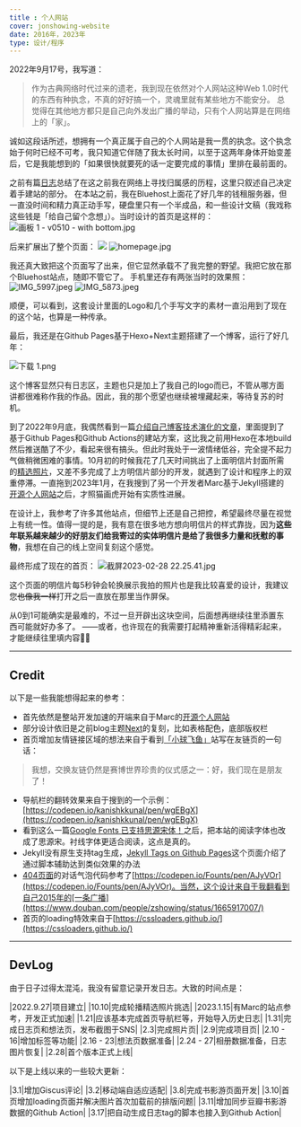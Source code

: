 ```yaml
---
title : 个人网站
cover: jonshowing-website
date: 2016年，2023年
type: 设计/程序
---
```


2022年9月17号，我写道：
> 作为古典网络时代过来的遗老，我到现在依然对个人网站这种Web 1.0时代的东西有种执念，不真的好好搞一个，灵魂里就有某些地方不能安分。
总觉得在其他地方都只是自己向外发出广播的举动，只有个人网站算是在网络上的「家」。

诚如这段话所述，想拥有一个真正属于自己的个人网站是我一贯的执念。这个执念始于何时已经不可考，我只知道它伴随了我太长时间，以至于这两年身体开始变差后，它是我能想到的「如果很快就要死的话一定要完成的事情」里排在最前面的。

之前有篇[日志](/blog/2016/06/26/feeling-of-belong/)总结了在这之前我在网络上寻找归属感的历程，这里只叙述自己决定着手建站的部分。
在本站之前，我在Bluehost上面花了好几年的钱租服务器，但一直没时间和精力真正动手写，硬盘里只有一个半成品，和一些设计文稿（我戏称这些钱是「给自己留个念想」）。当时设计的首页是这样的：
![画板 1 - v0510 - with bottom.jpg](https://s2.loli.net/2023/02/23/HtYdj7VpbZCLKWk.jpg)

后来扩展出了整个页面：
![](https://s2.loli.net/2023/02/28/xkodhwDMBGEi6Z5.jpg)
![homepage.jpg](https://s2.loli.net/2023/02/23/P8WTqIR6U9SN1wM.jpg)

我还真大致把这个页面写了出来，但它显然承载不了我完整的野望。我把它放在那个Bluehost站点，随即不管它了。
手机里还存有两张当时的效果照：
![IMG_5997.jpeg](https://s2.loli.net/2023/02/26/oSM2uEYtLwaB6Kj.jpg)
![IMG_5873.jpeg](https://s2.loli.net/2023/02/26/2Dn7dTkfOvq5bmo.jpg)

顺便，可以看到，这套设计里面的Logo和几个手写文字的素材一直沿用到了现在的这个站，也算是一种传承。

最后，我还是在Github Pages基于Hexo+Next主题搭建了一个博客，运行了好几年：

![下载 _1_.png](https://s2.loli.net/2023/02/23/OMujc6z9F5kEUNq.png)

这个博客显然只有日志区，主题也只是加上了我自己的logo而已，不管从哪方面讲都很难称作我的作品。因此，我的那个愿望也继续被埋藏起来，等待复苏的时机。

到了2022年9月底，我偶然看到一篇[介绍自己博客技术演化的文章](https://mebtte.com/migration_of_my_blog_structure)，里面提到了基于Github Pages和Github Actions的建站方案，这比我之前用Hexo在本地build然后推送酷了不少，看起来很有搞头。但此时我处于一波情绪低谷，完全提不起力气做稍微困难的事情。10月初的时候我花了几天时间挑出了上面明信片封面所需的[精选照片](https://www.douban.com/photos/album/1897181383/)，又差不多完成了上方明信片部分的开发，就遇到了设计和程序上的双重停滞。一直拖到2023年1月，在我搜到了另一个开发者Marc基于Jekyll搭建的[开源个人网站](https://github.com/marcgg/marcgg.github.com)之后，才照猫画虎开始有实质性进展。

在设计上，我参考了许多其他站点，但细节上还是自己把控，希望最终尽量在视觉上有统一性。值得一提的是，我有意在很多地方想向明信片的样式靠拢，因为**这些年联系越来越少的好朋友们给我寄过的实体明信片是给了我很多力量和抚慰的事物**，我想在自己的线上空间复刻这个感觉。

最终形成了现在的首页：
![截屏2023-02-28 22.25.41.jpg](https://s2.loli.net/2023/02/28/XTZKmk1d5R3QPvz.jpg)

这个页面的明信片每5秒钟会轮换展示我拍的照片也是我比较喜爱的设计，我建议您~~也像我一样~~打开之后一直放在那里当作屏保。

从0到1可能确实是最难的，不过一旦开辟出这块空间，后面想再继续往里添置东西可能就好办多了。
——或者，也许现在的我需要打起精神重新活得精彩起来，才能继续往里填内容🤦‍♂️

--- 

## Credit

以下是一些我能想得起来的参考：

- 首先依然是整站开发加速的开端来自于Marc的[开源个人网站](https://github.com/marcgg/marcgg.github.com)
- 部分设计依旧是之前blog主题[Next](https://theme-next.js.org/docs/)的复刻，比如表格配色，底部版权栏
- 首页增加友情链接区域的想法来自于看到[「小球飞鱼」](https://mantyke.icu/friendslink/)站写在友链页的一句话：
> 我想，交换友链仍然是赛博世界珍贵的仪式感之一：好，我们现在是朋友了！
- 导航栏的翻转效果来自于搜到的一个示例：[https://codepen.io/kanishkkunal/pen/wgEBgX](https://codepen.io/kanishkkunal/pen/wgEBgX)
- 看到这么一篇[Google Fonts 已支持思源宋体！](https://io-oi.me/tech/noto-serif-sc-added-on-google-fonts/)之后，把本站的阅读字体也改成了思源宋。衬线字体更适合阅读，这点是真的。
- Jekyll没有原生支持tag生成，[Jekyll Tags on Github Pages](https://longqian.me/2017/02/09/github-jekyll-tag/)这个页面介绍了通过脚本辅助达到类似效果的办法
- [404页面](/404)的对话气泡代码参考了[https://codepen.io/Founts/pen/AJyVOr](https://codepen.io/Founts/pen/AJyVOr)。当然，这个设计来自于我翻看到自己2015年的[一条广播](https://www.douban.com/people/zshowing/status/1665917007/)
- 首页的loading特效来自于[https://cssloaders.github.io/](https://cssloaders.github.io/)

---

## DevLog

由于日子过得太混沌，我没有留意记录开发日志。大致的时间点是：

|2022.9.27|项目建立|
|10.10|完成轮播精选照片挑选|
|2023.1.15|有Marc的站点参考，开发正式加速|
|1.21|应该基本完成首页导航栏等，开始导入历史日志|
|1.31|完成日志页和想法页，发布截图于SNS|
|2.3|完成照片页|
|2.9|完成项目页|
|2.10 - 16|增加标签等功能|
|2.16 - 23|想法页数据准备|
|2.24 - 27|相册数据准备，日志图片恢复|
|2.28|首个版本正式上线|

以下是上线以来的一些较大更新：

|3.1|增加Giscus评论|
|3.2|移动端自适应适配|
|3.8|完成书影游页面开发|
|3.10|首页增加loading页面并解决图片首次加载前的排版问题|
|3.11|增加同步豆瓣书影游数据的Github Action|
|3.17|把自动生成日志tag的脚本也接入到Github Action|